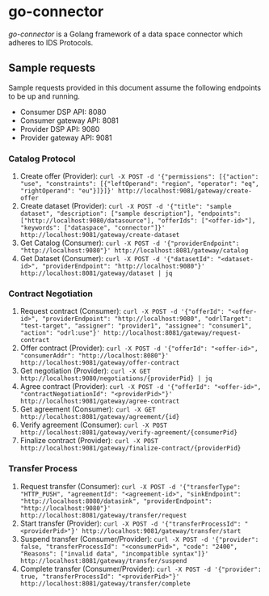 # go-connector

_go-connector_ is a Golang framework of a data space connector which adheres to IDS Protocols.

## Sample requests

Sample requests provided in this document assume the following endpoints to be up and running.

- Consumer DSP API: 8080
- Consumer gateway API: 8081
- Provider DSP API: 9080
- Provider gateway API: 9081

### Catalog Protocol

1. Create offer (Provider): ``curl -X POST -d '{"permissions": [{"action": "use", "constraints": [{"leftOperand": "region", "operator": "eq", "rightOperand": "eu"}]}]}' http://localhost:9081/gateway/create-offer``
2. Create dataset (Provider): ``curl -X POST -d '{"title": "sample dataset", "description": ["sample description"], "endpoints": ["http://localhost:9080/datasource"], "offerIds": ["<offer-id>"], "keywords": ["dataspace", "connector"]}' http://localhost:9081/gateway/create-dataset``
3. Get Catalog (Consumer): ``curl -X POST -d '{"providerEndpoint": "http://localhost:9080"}' http://localhost:8081/gateway/catalog``
4. Get Dataset (Consumer): ``curl -X POST -d '{"datasetId": "<dataset-id>", "providerEndpoint": "http://localhost:9080"}' http://localhost:8081/gateway/dataset | jq``

### Contract Negotiation

1. Request contract (Consumer): ``curl -X POST -d '{"offerId": "<offer-id>", "providerEndpoint": "http://localhost:9080", "odrlTarget": "test-target", "assigner": "provider1", "assignee": "consumer1", "action": "odrl:use"}' http://localhost:8081/gateway/request-contract``
2. Offer contract (Provider): ``curl -X POST -d '{"offerId": "<offer-id>", "consumerAddr": "http://localhost:8080"}' http://localhost:9081/gateway/offer-contract``
3. Get negotiation (Provider): ``curl -X GET http://localhost:9080/negotiations/{providerPid} | jq``
4. Agree contract (Provider): ``curl -X POST -d '{"offerId": "<offer-id>", "contractNegotiationId": "<providerPid>"}' http://localhost:9081/gateway/agree-contract``
5. Get agreement (Consumer): ``curl -X GET http://localhost:8081/gateway/agreement/{id}``
6. Verify agreement (Consumer): ``curl -X POST http://localhost:8081/gateway/verify-agreement/{consumerPid}``
7. Finalize contract (Provider): ``curl -X POST http://localhost:9081/gateway/finalize-contract/{providerPid}`` 

### Transfer Process

1. Request transfer (Consumer): ``curl -X POST -d '{"transferType": "HTTP_PUSH", "agreementId": "<agreement-id>", "sinkEndpoint": "http://localhost:8080/datasink", "providerEndpoint": "http://localhost:9080"}' http://localhost:8081/gateway/transfer/request``
2. Start transfer (Provider): ``curl -X POST -d '{"transferProcessId": "<providerPid>"}' http://localhost:9081/gateway/transfer/start``
3. Suspend transfer (Consumer/Provider): ``curl -X POST -d '{"provider": false, "transferProcessId": "<consumerPid>", "code": "2400", "Reasons": ["invalid data", "incompatible syntax"]}' http://localhost:8081/gateway/transfer/suspend``
4. Complete transfer (Consumer/Provider): ``curl -X POST -d '{"provider": true, "transferProcessId": "<providerPid>"}' http://localhost:8081/gateway/transfer/complete`` 
